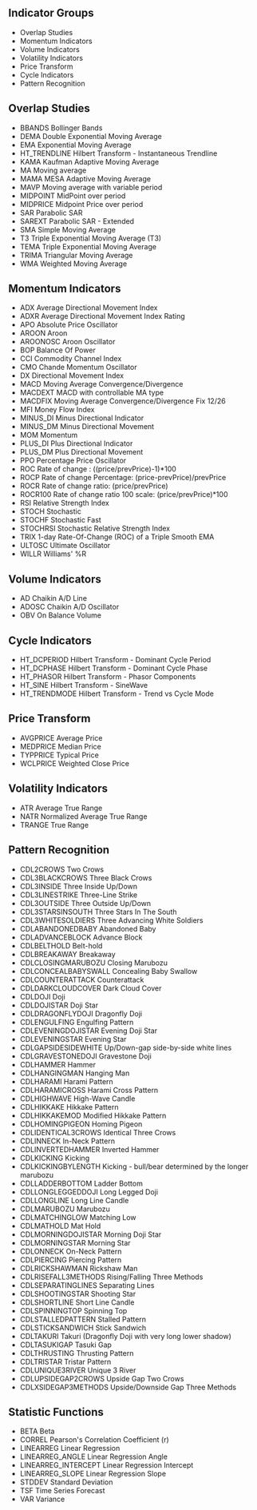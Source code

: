 ## Indicator Groups
- Overlap Studies
- Momentum Indicators
- Volume Indicators
- Volatility Indicators
- Price Transform
- Cycle Indicators
- Pattern Recognition

## Overlap Studies
- BBANDS               Bollinger Bands
- DEMA                 Double Exponential Moving Average
- EMA                  Exponential Moving Average
- HT_TRENDLINE         Hilbert Transform - Instantaneous Trendline
- KAMA                 Kaufman Adaptive Moving Average
- MA                   Moving average
- MAMA                 MESA Adaptive Moving Average
- MAVP                 Moving average with variable period
- MIDPOINT             MidPoint over period
- MIDPRICE             Midpoint Price over period
- SAR                  Parabolic SAR
- SAREXT               Parabolic SAR - Extended
- SMA                  Simple Moving Average
- T3                   Triple Exponential Moving Average (T3)
- TEMA                 Triple Exponential Moving Average
- TRIMA                Triangular Moving Average
- WMA                  Weighted Moving Average
## Momentum Indicators
- ADX                  Average Directional Movement Index
- ADXR                 Average Directional Movement Index Rating
- APO                  Absolute Price Oscillator
- AROON                Aroon
- AROONOSC             Aroon Oscillator
- BOP                  Balance Of Power
- CCI                  Commodity Channel Index
- CMO                  Chande Momentum Oscillator
- DX                   Directional Movement Index
- MACD                 Moving Average Convergence/Divergence
- MACDEXT              MACD with controllable MA type
- MACDFIX              Moving Average Convergence/Divergence Fix 12/26
- MFI                  Money Flow Index
- MINUS_DI             Minus Directional Indicator
- MINUS_DM             Minus Directional Movement
- MOM                  Momentum
- PLUS_DI              Plus Directional Indicator
- PLUS_DM              Plus Directional Movement
- PPO                  Percentage Price Oscillator
- ROC                  Rate of change : ((price/prevPrice)-1)*100
- ROCP                 Rate of change Percentage: (price-prevPrice)/prevPrice
- ROCR                 Rate of change ratio: (price/prevPrice)
- ROCR100              Rate of change ratio 100 scale: (price/prevPrice)*100
- RSI                  Relative Strength Index
- STOCH                Stochastic
- STOCHF               Stochastic Fast
- STOCHRSI             Stochastic Relative Strength Index
- TRIX                 1-day Rate-Of-Change (ROC) of a Triple Smooth EMA
- ULTOSC               Ultimate Oscillator
- WILLR                Williams' %R
## Volume Indicators
- AD                   Chaikin A/D Line
- ADOSC                Chaikin A/D Oscillator
- OBV                  On Balance Volume
## Cycle Indicators
- HT_DCPERIOD          Hilbert Transform - Dominant Cycle Period
- HT_DCPHASE           Hilbert Transform - Dominant Cycle Phase
- HT_PHASOR            Hilbert Transform - Phasor Components
- HT_SINE              Hilbert Transform - SineWave
- HT_TRENDMODE         Hilbert Transform - Trend vs Cycle Mode
## Price Transform
- AVGPRICE             Average Price
- MEDPRICE             Median Price
- TYPPRICE             Typical Price
- WCLPRICE             Weighted Close Price
## Volatility Indicators
- ATR                  Average True Range
- NATR                 Normalized Average True Range
- TRANGE               True Range
## Pattern Recognition
- CDL2CROWS            Two Crows
- CDL3BLACKCROWS       Three Black Crows
- CDL3INSIDE           Three Inside Up/Down
- CDL3LINESTRIKE       Three-Line Strike
- CDL3OUTSIDE          Three Outside Up/Down
- CDL3STARSINSOUTH     Three Stars In The South
- CDL3WHITESOLDIERS    Three Advancing White Soldiers
- CDLABANDONEDBABY     Abandoned Baby
- CDLADVANCEBLOCK      Advance Block
- CDLBELTHOLD          Belt-hold
- CDLBREAKAWAY         Breakaway
- CDLCLOSINGMARUBOZU   Closing Marubozu
- CDLCONCEALBABYSWALL  Concealing Baby Swallow
- CDLCOUNTERATTACK     Counterattack
- CDLDARKCLOUDCOVER    Dark Cloud Cover
- CDLDOJI              Doji
- CDLDOJISTAR          Doji Star
- CDLDRAGONFLYDOJI     Dragonfly Doji
- CDLENGULFING         Engulfing Pattern
- CDLEVENINGDOJISTAR   Evening Doji Star
- CDLEVENINGSTAR       Evening Star
- CDLGAPSIDESIDEWHITE  Up/Down-gap side-by-side white lines
- CDLGRAVESTONEDOJI    Gravestone Doji
- CDLHAMMER            Hammer
- CDLHANGINGMAN        Hanging Man
- CDLHARAMI            Harami Pattern
- CDLHARAMICROSS       Harami Cross Pattern
- CDLHIGHWAVE          High-Wave Candle
- CDLHIKKAKE           Hikkake Pattern
- CDLHIKKAKEMOD        Modified Hikkake Pattern
- CDLHOMINGPIGEON      Homing Pigeon
- CDLIDENTICAL3CROWS   Identical Three Crows
- CDLINNECK            In-Neck Pattern
- CDLINVERTEDHAMMER    Inverted Hammer
- CDLKICKING           Kicking
- CDLKICKINGBYLENGTH   Kicking - bull/bear determined by the longer marubozu
- CDLLADDERBOTTOM      Ladder Bottom
- CDLLONGLEGGEDDOJI    Long Legged Doji
- CDLLONGLINE          Long Line Candle
- CDLMARUBOZU          Marubozu
- CDLMATCHINGLOW       Matching Low
- CDLMATHOLD           Mat Hold
- CDLMORNINGDOJISTAR   Morning Doji Star
- CDLMORNINGSTAR       Morning Star
- CDLONNECK            On-Neck Pattern
- CDLPIERCING          Piercing Pattern
- CDLRICKSHAWMAN       Rickshaw Man
- CDLRISEFALL3METHODS  Rising/Falling Three Methods
- CDLSEPARATINGLINES   Separating Lines
- CDLSHOOTINGSTAR      Shooting Star
- CDLSHORTLINE         Short Line Candle
- CDLSPINNINGTOP       Spinning Top
- CDLSTALLEDPATTERN    Stalled Pattern
- CDLSTICKSANDWICH     Stick Sandwich
- CDLTAKURI            Takuri (Dragonfly Doji with very long lower shadow)
- CDLTASUKIGAP         Tasuki Gap
- CDLTHRUSTING         Thrusting Pattern
- CDLTRISTAR           Tristar Pattern
- CDLUNIQUE3RIVER      Unique 3 River
- CDLUPSIDEGAP2CROWS   Upside Gap Two Crows
- CDLXSIDEGAP3METHODS  Upside/Downside Gap Three Methods
## Statistic Functions
- BETA                 Beta
- CORREL               Pearson's Correlation Coefficient (r)
- LINEARREG            Linear Regression
- LINEARREG_ANGLE      Linear Regression Angle
- LINEARREG_INTERCEPT  Linear Regression Intercept
- LINEARREG_SLOPE      Linear Regression Slope
- STDDEV               Standard Deviation
- TSF                  Time Series Forecast
- VAR                  Variance